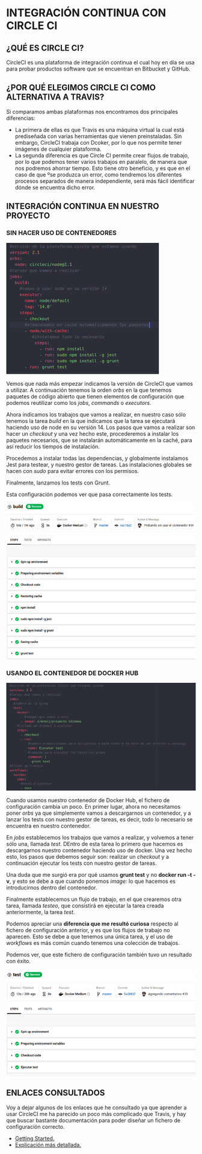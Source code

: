 # INTEGRACIÓN CONTINUA CON CIRCLE CI

## ¿QUÉ ES CIRCLE CI?
CircleCI es una plataforma de integración continua el cual hoy en día se usa para probar productos software que se encuentran en Bitbucket y GitHub.

## ¿POR QUÉ ELEGIMOS CIRCLE CI COMO ALTERNATIVA A TRAVIS?
Si comparamos ambas plataformas nos encontramos dos principales diferencias:
-  La primera de ellas es que Travis es una máquina virtual la cual está prediseñada con varias herramientas que vienen preinstaladas. Sin embargo, CircleCI trabaja con Dcoker, por lo que nos permite tener imágenes de cualquier plataforma.
- La segunda diferencia es que Circle CI permite crear flujos de trabajo, por lo que podemos tener varios trabajos en paralelo, de manera que nos podremos ahorrar tiempo. Esto tiene otro beneficio, y es que en el caso de que ºse produzca un error, como tendremos los diferentes procesos separados de manera independiente, será más fácil identificar dónde se encuentra dicho error.

## INTEGRACIÓN CONTINUA EN NUESTRO PROYECTO

### SIN HACER USO DE CONTENEDORES

![](../../imagenes/circle-sinContenedor.png)

Vemos que nada más empezar indicamos la versión de CircleCI que vamos a utilizar. A continuación tenemos la orden *orbs* en la que tenemos paquetes de código abierto que tienen elementos de configuración que podemos reutilizar como los *jobs*, *commands* o *executors*.

Ahora indicamos los trabajos que vamos a realizar, en nuestro caso sólo tenemos la tarea *build* en la que indicamos que la tarea se ejecutará haciendo uso de node en su versión 14.
Los pasos que vamos a realizar son hacer un *checkout* y una vez hecho este, procederemos a instalar los paquetes necesarios, que se instalarán automáticamente en la caché, para así reducir los tiempos de instalación.

Procedemos a instalar todas las dependencias, y globalmente instalamos Jest para testear, y nuestro gestor de tareas. Las instalaciones globales se hacen con *sudo* para evitar errores con los permisos.

Finalmente, lanzamos los tests con Grunt.

Esta configuración podemos ver que pasa correctamente los tests.

![](../../imagenes/circle-correcto1.png)

### USANDO EL CONTENEDOR DE DOCKER HUB

![](../../imagenes/circle-contenedor1.png)

Cuando usamos nuestro contenedor de Docker Hub, el fichero de configuración cambia un poco. En primer lugar, ahora no necesitamos poner *orbs* ya que simplemente vamos a descargarnos un contenedor, y a lanzar los tests con nuestro gestor de tareas, es decir, todo lo necesario se encuentra en nuestro contenedor.

En *jobs* establecemos los trabajos que vamos a realizar, y volvemos a tener sólo una, llamada *test*. DEntro de esta tarea lo primero que hacemos es descargarnos nuestro contenedor haciendo uso de docker. Una vez hecho esto, los pasos que debemos seguir son: realizar un *checkout* y a continuación ejecutar los tests con nuestro gestor de tareas.

Una duda que me surgió era por qué usamos **grunt test** y no **docker run -t -v**, y esto se debe a que cuando ponemos *image: <contenedor>* lo que hacemos es introducirnos dentro del contenedor.

Finalmente establecemos un flujo de trabajo, en el que crearemos otra tarea, llamada *testeo*, que consistirá en ejecutar la tarea creada anteriormente, la tarea *test*.

Podemos apreciar una **diferencia que me resultó curiosa** respecto al fichero de configuración anterior, y es que los flujos de trabajo no aparecen. Esto se debe a que tenemos una única tarea, y el uso de *workflows* es más común cuando tenemos una colección de trabajos.

Podemos ver, que este fichero de configuración también tuvo un resultado con éxito.

![](../../imagenes/circle-correcto2.png)

## ENLACES CONSULTADOS
Voy a dejar algunos de los enlaces que he consultado ya que aprender a usar CircleCI me ha parecido un poco más complicado que Travis, y hay que buscar bastante documentación para poder diseñar un fichero de configuración correcto.
- [Getting Started.](https://circleci.com/docs/2.0/getting-started/#section=getting-started)
- [Explicación más detallada.](https://circleci.com/docs/2.0/config-intro/)
